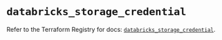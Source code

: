 # `databricks_storage_credential`

Refer to the Terraform Registry for docs: [`databricks_storage_credential`](https://registry.terraform.io/providers/databricks/databricks/1.60.0/docs/resources/storage_credential).
